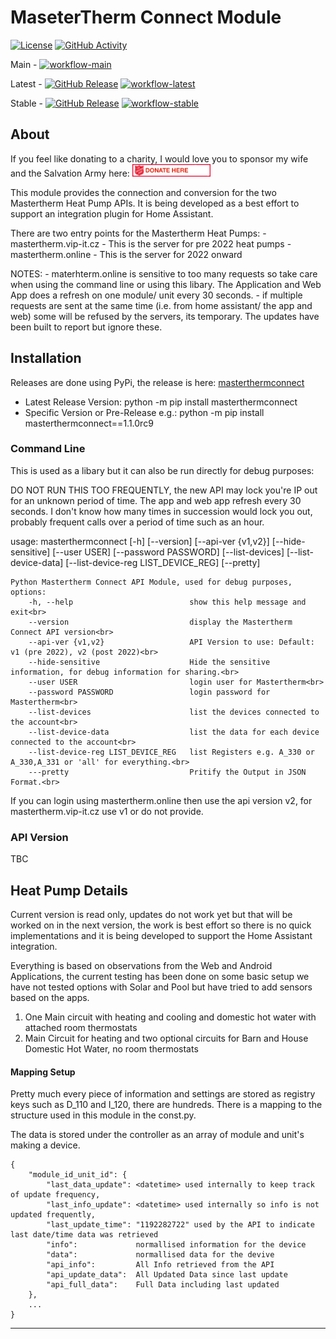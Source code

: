 # MaseterTherm Connect Module
[![License][license-shield]](LICENSE)
[![GitHub Activity][commits-shield]][commits]

Main -
[![workflow-main]][workflows-main]

Latest -
[![GitHub Release][latest-release-shield]][releases]
[![workflow-latest]][workflows-latest]

Stable -
[![GitHub Release][stable-release-shield]][releases]
[![workflow-stable]][workflows-stable]

## About
If you feel like donating to a charity, I would love you to sponsor my wife and the Salvation Army here:
<a href="https://www.justgiving.com/fundraising/jackie-holmes1933"><img src="images/salvationarmy.jpg" alt="Charity Link" style="width:125px;height:20px;"></a>


This module provides the connection and conversion for the two Mastertherm Heat Pump APIs. It is being developed as a best effort to support an integration plugin for Home Assistant.

There are two entry points for the Mastertherm Heat Pumps:
    - mastertherm.vip-it.cz - This is the server for pre 2022 heat pumps
    - mastertherm.online - This is the server for 2022 onward

NOTES:
    - materhterm.online is sensitive to too many requests so take care when using the command line or using this libary. The Application and Web App does a refresh on one module/ unit every 30 seconds.
    - if multiple requests are sent at the same time (i.e. from home assistant/ the app and web) some will be refused by the servers, its temporary.  The updates have been built to report but ignore these.

## Installation
Releases are done using PyPi, the release is here: <a href="https://pypi.org/project/masterthermconnect" target="_blank">masterthermconnect</a>
- Latest Release Version: python -m pip install masterthermconnect
- Specific Version or Pre-Release e.g.: python -m pip install masterthermconnect==1.1.0rc9

### Command Line
This is used as a libary but it can also be run directly for debug purposes:

DO NOT RUN THIS TOO FREQUENTLY, the new API may lock you're IP out for an unknown period of time.  The app and web app refresh every 30 seconds. I don't know how many times in succession would lock you out, probably frequent calls over a period of time such as an hour.

usage: masterthermconnect [-h] [--version] [--api-ver {v1,v2}] [--hide-sensitive] [--user USER] [--password PASSWORD] [--list-devices] [--list-device-data] [--list-device-reg LIST_DEVICE_REG] [--pretty]

```
Python Mastertherm Connect API Module, used for debug purposes, options:
    -h, --help                          show this help message and exit<br>
    --version                           display the Mastertherm Connect API version<br>
    --api-ver {v1,v2}                   API Version to use: Default: v1 (pre 2022), v2 (post 2022)<br>
    --hide-sensitive                    Hide the sensitive information, for debug information for sharing.<br>
    --user USER                         login user for Mastertherm<br>
    --password PASSWORD                 login password for Mastertherm<br>
    --list-devices                      list the devices connected to the account<br>
    --list-device-data                  list the data for each device connected to the account<br>
    --list-device-reg LIST_DEVICE_REG   list Registers e.g. A_330 or A_330,A_331 or 'all' for everything.<br>
    ---pretty                           Pritify the Output in JSON Format.<br>
```

If you can login using mastertherm.online then use the api version v2, for mastertherm.vip-it.cz use v1 or do not provide.

### API Version
TBC

## Heat Pump Details
Current version is read only, updates do not work yet but that will be worked on in the next version, the work is best effort so there is no quick implementations and it is being developed to support the Home Assistant integration.

Everything is based on observations from the Web and Android Applications, the current testing has been done on some basic setup we have not tested options with Solar and Pool but have tried to add sensors based on the apps.
1. One Main circuit with heating and cooling and domestic hot water with attached room thermostats
2. Main Circuit for heating and two optional circuits for Barn and House Domestic Hot Water, no room thermostats

#### Mapping Setup
Pretty much every piece of information and settings are stored as registry keys such as D_110 and I_120, there are hundreds. There is a mapping to the structure used in this module in the const.py.

The data is stored under the controller as an array of module and unit's making a device.

```
{
    "module_id_unit_id": {
        "last_data_update": <datetime> used internally to keep track of update frequency,
        "last_info_update": <datetime> used internally so info is not updated frequently,
        "last_update_time": "1192282722" used by the API to indicate last date/time data was retrieved
        "info":             normallised information for the device
        "data":             normallised data for the devive
        "api_info":         All Info retrieved from the API
        "api_update_data":  All Updated Data since last update
        "api_full_data":    Full Data including last updated
    },
    ...
}
```

***
[commits-shield]: https://img.shields.io/github/commit-activity/y/sHedC/python-masterthermconnect?style=for-the-badge
[commits]: https://github.com/shedc/python-masterthermconnect/commits/main
[license-shield]: https://img.shields.io/github/license/shedc/python-masterthermconnect?style=for-the-badge
[maintenance-shield]: https://img.shields.io/badge/maintainer-Richard%20Holmes%20%40shedc-blue.svg?style=for-the-badge

[releases]: https://github.com/shedc/python-masterthermconnect/releases
[stable-release-shield]: https://img.shields.io/github/v/release/shedc/python-masterthermconnect?style=flat
[latest-release-shield]: https://img.shields.io/github/v/release/shedc/python-masterthermconnect?include_prereleases&style=flat

[workflows-stable]: https://github.com/sHedC/python-masterthermconnect/actions/workflows/push-release.yml/badge.svg
[workflow-stable]: https://github.com/sHedC/python-masterthermconnect/actions/workflows/push-release.yml/badge.svg
[workflows-latest]: https://github.com/sHedC/python-masterthermconnect/actions/workflows/push-prerelease.yml/badge.svg
[workflow-latest]: https://github.com/sHedC/python-masterthermconnect/actions/workflows/push-prerelease.yml/badge.svg
[workflows-main]: https://github.com/sHedC/python-masterthermconnect/actions/workflows/push-main.yml/badge.svg
[workflow-main]: https://github.com/sHedC/python-masterthermconnect/actions/workflows/push-main.yml/badge.svg
